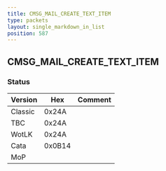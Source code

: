 ```yaml
---
title: CMSG_MAIL_CREATE_TEXT_ITEM
type: packets
layout: single_markdown_in_list
position: 587
---
```


## CMSG_MAIL_CREATE_TEXT_ITEM

### Status

Version    | Hex        | Comment
---------- | ---------- | ---------- 
Classic    | 0x24A      |
TBC        | 0x24A      |
WotLK      | 0x24A      |
Cata       | 0x0B14     |
MoP        |            |